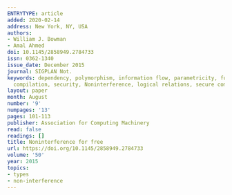 ```yaml
---
ENTRYTYPE: article
added: 2020-02-14
address: New York, NY, USA
authors:
- William J. Bowman
- Amal Ahmed
doi: 10.1145/2858949.2784733
issn: 0362-1340
issue_date: December 2015
journal: SIGPLAN Not.
keywords: dependency, polymorphism, information flow, parametricity, fully abstract
  compilation, security, Noninterference, logical relations, secure compilation
layout: paper
month: August
number: '9'
numpages: '13'
pages: 101-113
publisher: Association for Computing Machinery
read: false
readings: []
title: Noninterference for free
url: https://doi.org/10.1145/2858949.2784733
volume: '50'
year: 2015
topics:
- types
- non-interference
---
```


